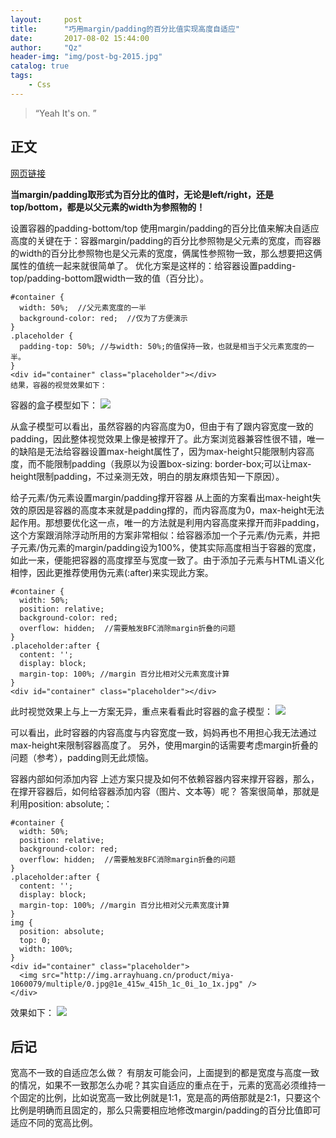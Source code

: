 ```yaml
---
layout:     post
title:      "巧用margin/padding的百分比值实现高度自适应"
date:       2017-08-02 15:44:00
author:     "Qz"
header-img: "img/post-bg-2015.jpg"
catalog: true
tags:
    - Css
---
```


> “Yeah It's on. ”


## 正文
[网页链接](https://segmentfault.com/a/1190000004231995)

<strong>当margin/padding取形式为百分比的值时，无论是left/right，还是top/bottom，都是以父元素的width为参照物的！</strong>

设置容器的padding-bottom/top
使用margin/padding的百分比值来解决自适应高度的关键在于：容器margin/padding的百分比参照物是父元素的宽度，而容器的width的百分比参照物也是父元素的宽度，俩属性参照物一致，那么想要把这俩属性的值统一起来就很简单了。
优化方案是这样的：给容器设置padding-top/padding-bottom跟width一致的值（百分比）。
```
#container {
  width: 50%;  //父元素宽度的一半
  background-color: red;  //仅为了方便演示
}
.placeholder {
  padding-top: 50%; //与width: 50%;的值保持一致，也就是相当于父元素宽度的一半。
}
<div id="container" class="placeholder"></div>
结果，容器的视觉效果如下：
```


容器的盒子模型如下：
<image src="https://segmentfault.com/img/bVrU1u"></image>


从盒子模型可以看出，虽然容器的内容高度为0，但由于有了跟内容宽度一致的padding，因此整体视觉效果上像是被撑开了。此方案浏览器兼容性很不错，唯一的缺陷是无法给容器设置max-height属性了，因为max-height只能限制内容高度，而不能限制padding（我原以为设置box-sizing: border-box;可以让max-height限制padding，不过亲测无效，明白的朋友麻烦告知一下原因）。

给子元素/伪元素设置margin/padding撑开容器
从上面的方案看出max-height失效的原因是容器的高度本来就是padding撑的，而内容高度为0，max-height无法起作用。那想要优化这一点，唯一的方法就是利用内容高度来撑开而非padding，这个方案跟消除浮动所用的方案非常相似：给容器添加一个子元素/伪元素，并把子元素/伪元素的margin/padding设为100%，使其实际高度相当于容器的宽度，如此一来，便能把容器的高度撑至与宽度一致了。由于添加子元素与HTML语义化相悖，因此更推荐使用伪元素(:after)来实现此方案。
```
#container {
  width: 50%;
  position: relative;
  background-color: red;
  overflow: hidden;  //需要触发BFC消除margin折叠的问题
}
.placeholder:after {
  content: '';
  display: block;
  margin-top: 100%; //margin 百分比相对父元素宽度计算
} 
<div id="container" class="placeholder"></div>
```
此时视觉效果上与上一方案无异，重点来看看此时容器的盒子模型：
<image src="https://segmentfault.com/img/bVrU2j"></image>


可以看出，此时容器的内容高度与内容宽度一致，妈妈再也不用担心我无法通过max-height来限制容器高度了。
另外，使用margin的话需要考虑margin折叠的问题（参考），padding则无此烦恼。

容器内部如何添加内容
上述方案只提及如何不依赖容器内容来撑开容器，那么，在撑开容器后，如何给容器添加内容（图片、文本等）呢？
答案很简单，那就是利用position: absolute;：
```
#container {
  width: 50%;
  position: relative;
  background-color: red;
  overflow: hidden;  //需要触发BFC消除margin折叠的问题
}
.placeholder:after {
  content: '';
  display: block;
  margin-top: 100%; //margin 百分比相对父元素宽度计算
} 
img {
  position: absolute;
  top: 0;
  width: 100%;
}
<div id="container" class="placeholder">
  <img src="http://img.arrayhuang.cn/product/miya-1060079/multiple/0.jpg@1e_415w_415h_1c_0i_1o_1x.jpg" />
</div>
```
效果如下：
<image src="https://segmentfault.com/img/bVrU4H"></image>


## 后记
宽高不一致的自适应怎么做？
有朋友可能会问，上面提到的都是宽度与高度一致的情况，如果不一致那怎么办呢？其实自适应的重点在于，元素的宽高必须维持一个固定的比例，比如说宽高一致比例就是1:1，宽是高的两倍那就是2:1，只要这个比例是明确而且固定的，那么只需要相应地修改margin/padding的百分比值即可适应不同的宽高比例。




